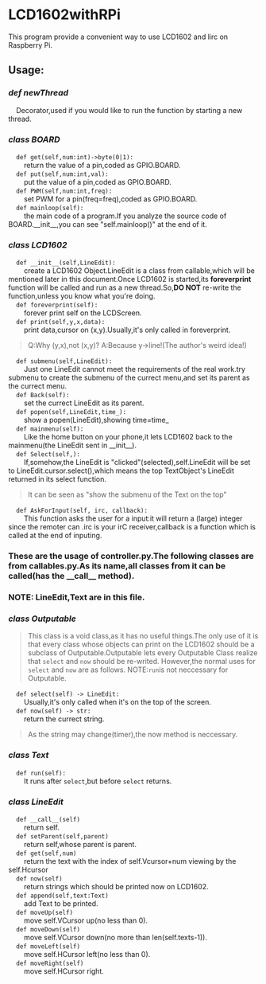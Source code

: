 # LCD1602withRPi
 This program provide a convenient way to use LCD1602 and lirc on Raspberry Pi.
## Usage:
### ___def newThread___
&nbsp;&nbsp;&nbsp;&nbsp;Decorator,used if you would like to run the function by starting a new thread.
### ___class BOARD___  
&nbsp;&nbsp;&nbsp;&nbsp;`def get(self,num:int)->byte(0|1):`  
&nbsp;&nbsp;&nbsp;&nbsp;&nbsp;&nbsp;&nbsp;&nbsp;return the value of a pin,coded as GPIO.BOARD.  
&nbsp;&nbsp;&nbsp;&nbsp;`def put(self,num:int,val):`    
&nbsp;&nbsp;&nbsp;&nbsp;&nbsp;&nbsp;&nbsp;&nbsp;put the value of a pin,coded as GPIO.BOARD.  
&nbsp;&nbsp;&nbsp;&nbsp;`def PWM(self,num:int,freq):`    
&nbsp;&nbsp;&nbsp;&nbsp;&nbsp;&nbsp;&nbsp;&nbsp;set PWM for a pin(freq=freq),coded as GPIO.BOARD.  
&nbsp;&nbsp;&nbsp;&nbsp;`def mainloop(self):`    
&nbsp;&nbsp;&nbsp;&nbsp;&nbsp;&nbsp;&nbsp;&nbsp;the main code of a program.If you analyze the source code of BOARD.\_\_init\_\_,you can see "self.mainloop()" at the end of it.  
  
  
### ___class LCD1602___
&nbsp;&nbsp;&nbsp;&nbsp;`def __init__(self,LineEdit):`    
&nbsp;&nbsp;&nbsp;&nbsp;&nbsp;&nbsp;&nbsp;&nbsp;create a LCD1602 Object.LineEdit is a class from callable,which will be mentioned later in this document.Once LCD1602 is started,its __foreverprint__ function will be called and run as a new thread.So,__DO NOT__ re-write the function,unless you know what you're doing.  
&nbsp;&nbsp;&nbsp;&nbsp;`def foreverprint(self):`    
&nbsp;&nbsp;&nbsp;&nbsp;&nbsp;&nbsp;&nbsp;&nbsp;forever print self on the LCDScreen.  
&nbsp;&nbsp;&nbsp;&nbsp;`def print(self,y,x,data):`    
&nbsp;&nbsp;&nbsp;&nbsp;&nbsp;&nbsp;&nbsp;&nbsp;print data,cursor on (x,y).Usually,it's only called in foreverprint.  

> Q:Why (y,x),not (x,y)? A:Because y->line!(The author's weird idea!)   

&nbsp;&nbsp;&nbsp;&nbsp;`def submenu(self,LineEdit):`    
&nbsp;&nbsp;&nbsp;&nbsp;&nbsp;&nbsp;&nbsp;&nbsp;Just one LineEdit cannot meet the requirements of the real work.try submenu to create the submenu of the currect menu,and set its parent as the currect menu.    
&nbsp;&nbsp;&nbsp;&nbsp;`def Back(self):`    
&nbsp;&nbsp;&nbsp;&nbsp;&nbsp;&nbsp;&nbsp;&nbsp;set the currect LineEdit as its parent.  
&nbsp;&nbsp;&nbsp;&nbsp;`def popen(self,LineEdit,time_):`    
&nbsp;&nbsp;&nbsp;&nbsp;&nbsp;&nbsp;&nbsp;&nbsp;show a popen(LineEdit),showing time=time_  
&nbsp;&nbsp;&nbsp;&nbsp;`def mainmenu(self):`    
&nbsp;&nbsp;&nbsp;&nbsp;&nbsp;&nbsp;&nbsp;&nbsp;Like the home button on your phone,it lets LCD1602 back to the mainmenu(the LineEdit sent in \_\_init\_\_).  
&nbsp;&nbsp;&nbsp;&nbsp;`def Select(self,):`    
&nbsp;&nbsp;&nbsp;&nbsp;&nbsp;&nbsp;&nbsp;&nbsp;If,somehow,the LineEdit is "clicked"(selected),self.LineEdit will be set to LineEdit.cursor.select(),which means the top TextObject's LineEdit returned in its select function.  

> It can be seen as "show the submenu of the Text on the top"     

&nbsp;&nbsp;&nbsp;&nbsp;`def AskForInput(self, irc, callback):`    
&nbsp;&nbsp;&nbsp;&nbsp;&nbsp;&nbsp;&nbsp;&nbsp;This function asks the user for a input:it will return a (large) integer since the remoter can .irc is your irC receiver,callback is a function which is called at the end of inputing.  
### These are the usage of controller.py.The following classes are from callables.py.As its name,all classes from it can be called(has the \_\_call\_\_ method).
### NOTE: LineEdit,Text are in this file.

### ___class Outputable___
> This class is a void class,as it has no useful things.The only use of it is that every class whose objects can print on the LCD1602 should be a subclass of Outputable.Outputable lets every Outputable Class realize that `select` and `now` should be re-writed.
> However,the normal uses for `select` and `now` are as follows.
> NOTE:`run`is not neccessary for Outputable.

&nbsp;&nbsp;&nbsp;&nbsp;`def select(self) -> LineEdit:`    
&nbsp;&nbsp;&nbsp;&nbsp;&nbsp;&nbsp;&nbsp;&nbsp;Usually,it's only called when it's on the top of the screen.  
&nbsp;&nbsp;&nbsp;&nbsp;`def now(self) -> str:`    
&nbsp;&nbsp;&nbsp;&nbsp;&nbsp;&nbsp;&nbsp;&nbsp;return the currect string.
> As the string may change(timer),the now method is neccessary.

### ___class Text___
&nbsp;&nbsp;&nbsp;&nbsp;`def run(self):`    
&nbsp;&nbsp;&nbsp;&nbsp;&nbsp;&nbsp;&nbsp;&nbsp;It runs after `select`,but before `select` returns.

### ___class LineEdit___
&nbsp;&nbsp;&nbsp;&nbsp;`def __call__(self)`  
&nbsp;&nbsp;&nbsp;&nbsp;&nbsp;&nbsp;&nbsp;&nbsp;return self.  
&nbsp;&nbsp;&nbsp;&nbsp;`def setParent(self,parent)`  
&nbsp;&nbsp;&nbsp;&nbsp;&nbsp;&nbsp;&nbsp;&nbsp;return self,whose parent is parent.  
&nbsp;&nbsp;&nbsp;&nbsp;`def get(self,num)`  
&nbsp;&nbsp;&nbsp;&nbsp;&nbsp;&nbsp;&nbsp;&nbsp;return the text with the index of self.Vcursor+num viewing by the self.Hcursor  
&nbsp;&nbsp;&nbsp;&nbsp;`def now(self)`  
&nbsp;&nbsp;&nbsp;&nbsp;&nbsp;&nbsp;&nbsp;&nbsp;return strings which should be printed now on LCD1602.    
&nbsp;&nbsp;&nbsp;&nbsp;`def append(self,text:Text)`  
&nbsp;&nbsp;&nbsp;&nbsp;&nbsp;&nbsp;&nbsp;&nbsp;add Text to be printed.   
&nbsp;&nbsp;&nbsp;&nbsp;`def moveUp(self)`  
&nbsp;&nbsp;&nbsp;&nbsp;&nbsp;&nbsp;&nbsp;&nbsp;move self.VCursor up(no less than 0).   
&nbsp;&nbsp;&nbsp;&nbsp;`def moveDown(self)`  
&nbsp;&nbsp;&nbsp;&nbsp;&nbsp;&nbsp;&nbsp;&nbsp;move self.VCursor down(no more than len(self.texts-1)).   
&nbsp;&nbsp;&nbsp;&nbsp;`def moveLeft(self)`  
&nbsp;&nbsp;&nbsp;&nbsp;&nbsp;&nbsp;&nbsp;&nbsp;move self.HCursor left(no less than 0).   
&nbsp;&nbsp;&nbsp;&nbsp;`def moveRight(self)`  
&nbsp;&nbsp;&nbsp;&nbsp;&nbsp;&nbsp;&nbsp;&nbsp;move self.HCursor right.   
